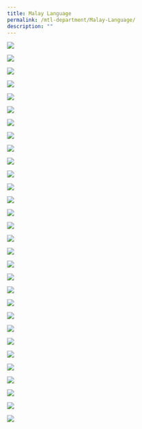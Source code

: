 ```yaml
---
title: Malay Language
permalink: /mtl-department/Malay-Language/
description: ""
---
```

![](/images/Our%20Curriculum/Departments/MTL%20Department/Malay%20Language/M1.jpg)

![](/images/Our%20Curriculum/Departments/MTL%20Department/Malay%20Language/M2.jpg)

![](/images/Our%20Curriculum/Departments/MTL%20Department/Malay%20Language/M3.jpg)

![](/images/Our%20Curriculum/Departments/MTL%20Department/Malay%20Language/M4.jpg)

![](/images/Our%20Curriculum/Departments/MTL%20Department/Malay%20Language/M5.jpg)

![](/images/Our%20Curriculum/Departments/MTL%20Department/Malay%20Language/M6.jpg)

![](/images/Our%20Curriculum/Departments/MTL%20Department/Malay%20Language/M7.jpg)

![](/images/Our%20Curriculum/Departments/MTL%20Department/Malay%20Language/M8.jpg)

![](/images/Our%20Curriculum/Departments/MTL%20Department/Malay%20Language/M9.jpg)

![](/images/Our%20Curriculum/Departments/MTL%20Department/Malay%20Language/M10.jpg)

![](/images/Our%20Curriculum/Departments/MTL%20Department/Malay%20Language/M11.jpg)

![](/images/Our%20Curriculum/Departments/MTL%20Department/Malay%20Language/M12.jpg)

![](/images/Our%20Curriculum/Departments/MTL%20Department/Malay%20Language/M13.jpg)

![](/images/Our%20Curriculum/Departments/MTL%20Department/Malay%20Language/M14.jpg)

![](/images/Our%20Curriculum/Departments/MTL%20Department/Malay%20Language/M15.jpg)

![](/images/Our%20Curriculum/Departments/MTL%20Department/Malay%20Language/M16.jpg)

![](/images/Our%20Curriculum/Departments/MTL%20Department/Malay%20Language/M17.jpg)

![](/images/Our%20Curriculum/Departments/MTL%20Department/Malay%20Language/M18.jpg)

![](/images/Our%20Curriculum/Departments/MTL%20Department/Malay%20Language/M19.jpg)

![](/images/Our%20Curriculum/Departments/MTL%20Department/Malay%20Language/M20.jpg)

![](/images/Our%20Curriculum/Departments/MTL%20Department/Malay%20Language/M21.jpg)

![](/images/Our%20Curriculum/Departments/MTL%20Department/Malay%20Language/M22.jpg)

![](/images/Our%20Curriculum/Departments/MTL%20Department/Malay%20Language/M23.jpg)

![](/images/Our%20Curriculum/Departments/MTL%20Department/Malay%20Language/M24.jpg)

![](/images/Our%20Curriculum/Departments/MTL%20Department/Malay%20Language/M25.jpg)

![](/images/Our%20Curriculum/Departments/MTL%20Department/Malay%20Language/M26.jpg)

![](/images/Our%20Curriculum/Departments/MTL%20Department/Malay%20Language/M27.jpg)

![](/images/Our%20Curriculum/Departments/MTL%20Department/Malay%20Language/M28.jpg)

![](/images/Our%20Curriculum/Departments/MTL%20Department/Malay%20Language/M29.jpg)

![](/images/Our%20Curriculum/Departments/MTL%20Department/Malay%20Language/M30.jpg)